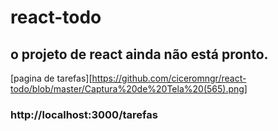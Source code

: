 # react-todo
## o projeto de react ainda não está pronto.

[pagina de tarefas][https://github.com/ciceromngr/react-todo/blob/master/Captura%20de%20Tela%20(565).png]


### http://localhost:3000/tarefas
